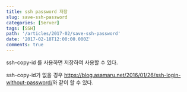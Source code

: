 ```yaml
---
title: ssh password 저장
slug: save-ssh-password
categories: [Server]
tags: [SSH]
path: '/articles/2017-02/save-ssh-password'
date: '2017-02-18T12:00:00.000Z'
comments: true
---
```


ssh-copy-id 를 사용하면 저장하여 사용할 수 있다.

ssh-copy-id가 없을 경우 <https://blog.asamaru.net/2016/01/26/ssh-login-without-password/>와 같이 할 수 있다.
